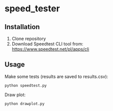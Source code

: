 # speed_tester

## Installation
1. Clone repository
2. Download Speedtest CLI tool from: https://www.speedtest.net/pl/apps/cli

## Usage

Make some tests (results are saved to results.csv):

```python speedtest.py```

Draw plot:

```python drawplot.py```
